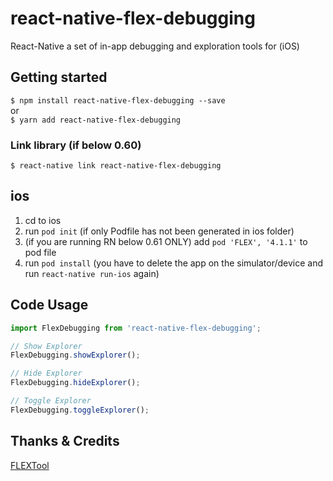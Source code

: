 # react-native-flex-debugging
React-Native a set of in-app debugging and exploration tools for (iOS)

## Getting started

`$ npm install react-native-flex-debugging --save`\
or\
`$ yarn add react-native-flex-debugging`

### Link library (if below 0.60)

`$ react-native link react-native-flex-debugging`

## ios

1. cd to ios
2. run `pod init` (if only Podfile has not been generated in ios folder)
3. (if you are running RN below 0.61 ONLY) add `pod 'FLEX', '4.1.1'` to pod file
4. run `pod install` (you have to delete the app on the simulator/device and run `react-native run-ios` again)


## Code Usage
```javascript
import FlexDebugging from 'react-native-flex-debugging';

// Show Explorer
FlexDebugging.showExplorer();

// Hide Explorer
FlexDebugging.hideExplorer();

// Toggle Explorer
FlexDebugging.toggleExplorer();

```
## Thanks & Credits
[FLEXTool](https://github.com/FLEXTool/FLEX)
